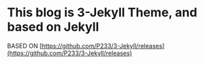 # This blog is 3-Jekyll Theme, and based on Jekyll
BASED ON [https://github.com/P233/3-Jekyll/releases](https://github.com/P233/3-Jekyll/releases) 


